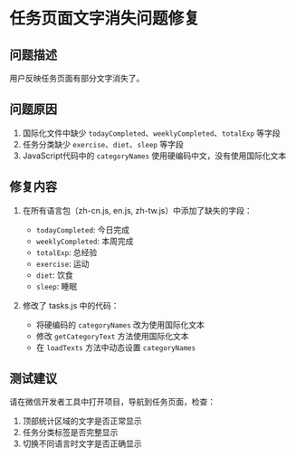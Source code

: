 # 任务页面文字消失问题修复

## 问题描述
用户反映任务页面有部分文字消失了。

## 问题原因
1. 国际化文件中缺少 `todayCompleted`、`weeklyCompleted`、`totalExp` 等字段
2. 任务分类缺少 `exercise`、`diet`、`sleep` 等字段
3. JavaScript代码中的 `categoryNames` 使用硬编码中文，没有使用国际化文本

## 修复内容
1. 在所有语言包（zh-cn.js, en.js, zh-tw.js）中添加了缺失的字段：
   - `todayCompleted`: 今日完成
   - `weeklyCompleted`: 本周完成  
   - `totalExp`: 总经验
   - `exercise`: 运动
   - `diet`: 饮食
   - `sleep`: 睡眠

2. 修改了 tasks.js 中的代码：
   - 将硬编码的 `categoryNames` 改为使用国际化文本
   - 修改 `getCategoryText` 方法使用国际化文本
   - 在 `loadTexts` 方法中动态设置 `categoryNames`

## 测试建议
请在微信开发者工具中打开项目，导航到任务页面，检查：
1. 顶部统计区域的文字是否正常显示
2. 任务分类标签是否完整显示
3. 切换不同语言时文字是否正确显示